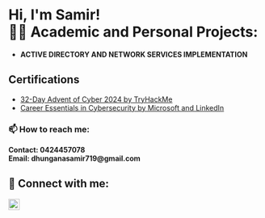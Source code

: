 <h1>Hi, I'm Samir! <br/><a 

<h2>👨‍💻 Academic and Personal Projects:</h2>

- <b>ACTIVE DIRECTORY AND NETWORK SERVICES
IMPLEMENTATION</b>
  

<h2>Certifications</h2>

- [32-Day Advent of Cyber 2024 by
TryHackMe](https://tryhackme-certificates.s3-eu-west-1.amazonaws.com/THM-EWAIPEMMY5.pdf)
- [Career Essentials in Cybersecurity by
Microsoft and LinkedIn](https://forage-uploads-prod.s3.amazonaws.com/completion-certificates/AKkAyEwWc8wjPxx9n/Hf4QMESoFeQwXPsiH_AKkAyEwWc8wjPxx9n_YiEuKXfHNP5FN9EJQ_1736651595131_completion_certificate.pdf)

<h3> 📫 How to reach me:</h3>
<b> Contact: 0424457078 <br>
<b> Email: dhunganasamir719@gmail.com</b>

<h2> 🤳 Connect with me:</h2>
<img align="left" alt="JSamirSDhungana | LinkedIn" width="22px" src="https://cdn.jsdelivr.net/npm/simple-icons@v3/icons/linkedin.svg" />

[linkedin]: https://www.linkedin.com/in/samir-sharma-dhungana-2a211827a/


<!--
- 🔭 I’m currently working on ...
- 🌱 I’m currently learning ...
- 👯 I’m looking to collaborate on ...
- 🤔 I’m looking for help with ...
- 💬 Ask me about ...
- 📫 How to reach me: ...
- 😄 Pronouns: ...
- ⚡ Fun fact: ...
-->
